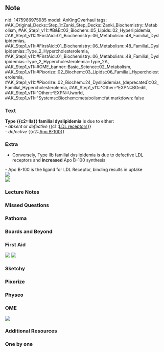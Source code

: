 ## Note
nid: 1475966975985
model: AnKingOverhaul
tags: #AK_Original_Decks::Step_1::Zanki_Step_Decks::Zanki_Biochemistry::Metabolism, #AK_Step1_v11::#B&B::03_Biochem::05_Lipids::02_Hyperlipidemia, #AK_Step1_v11::#FirstAid::01_Biochemistry::06_Metabolism::48_Familial_Dyslipidemias, #AK_Step1_v11::#FirstAid::01_Biochemistry::06_Metabolism::48_Familial_Dyslipidemias::Type_2_Hypercholesterolemia, #AK_Step1_v11::#FirstAid::01_Biochemistry::06_Metabolism::48_Familial_Dyslipidemias::Type_2_Hypercholesterolemia::Type_2A, #AK_Step1_v11::#OME_banner::Basic_Science::02_Metabolism, #AK_Step1_v11::#Pixorize::02_Biochem::03_Lipids::06_Familial_Hypercholesterolemia, #AK_Step1_v11::#Pixorize::02_Biochem::24_Dyslipidemias_(deprecated)::03_Familial_Hypercholesterolemia, #AK_Step1_v11::^Other::^EXPN::BGedit, #AK_Step1_v11::^Other::^EXPN::Uworld, #AK_Step1_v11::^Systems::Biochem::metabolism::fat
markdown: false

### Text
<div>
  <div>
    <b>Type {{c2::IIa}} familial dyslipidemia</b> is due to either:
  </div>
  <div>
    <i>- absent</i> or <i>defective</i> {{c1::<u>LDL
    receptors</u>}}
  </div>
  <div>
    - <i>defective</i> {{c2::<u>Apo B-100</u>}}
  </div>
</div>

### Extra
- Conversely, Type IIb familial dyslipidemia is due to defective
LDL receptors and <b>increased</b> Apo B-100 synthesis
<div>
  - Apo B-100 is the ligand for LDL Receptor, binding results in
  uptake
  <div><img src="paste-52488795324419.jpg"></div>
  <div><img src="paste-427963426275767.jpg"></div>
</div>

### Lecture Notes


### Missed Questions


### Pathoma


### Boards and Beyond


### First Aid
<img src="tmp7Kv65S.png"> <img src="tmpkMpd4d.png">

### Sketchy


### Pixorize


### Physeo


### OME
<div class="ome-widget">
  <a href=
  "https://onlinemeded.org/spa/metabolism?ref=anki"><img src=
  "_OME_AnkiFlashcards_Topic_4.png"></a>
</div>

### Additional Resources


### One by one


